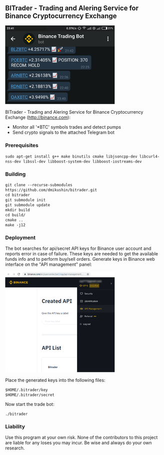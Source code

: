 ## BITrader - Trading and Alering Service for Binance Cryptocurrency Exchange

<img src="screenshot.png" width="350"/>

BITrader - Trading and Alering Service for Binance Cryptocurrency Exchange (http://binance.com):

 * Monitor all '\*BTC' symbols trades and detect pumps
 * Send crypto signals to the attached Telegram bot

### Prerequisites

```
sudo apt-get install g++ make binutils cmake libjsoncpp-dev libcurl4-nss-dev libssl-dev libboost-system-dev libboost-iostreams-dev
```

### Building

```
git clone --recurse-submodules https://github.com/dmikushin/bitrader.git
cd bitrader
git submodule init
git submodule update
mkdir build
cd build/
cmake ..
make -j12
```

### Deployment

The bot searches for api/secret API keys for Binance user account and reports error in case of failure. These keys are needed to get the available funds info and to perform buy/sell orders. Generate keys in Binance web interface on the "API management" panel:

<img src="api_management.png" width="350"/>

Place the generated keys into the following files:

```
$HOME/.bitrader/key
$HOME/.bitrader/secret
```

Now start the trade bot:

```
./bitrader
```

### Liability

Use this program at your own risk. None of the contributors to this project are liable for any loses you may incur. Be wise and always do your own research.

